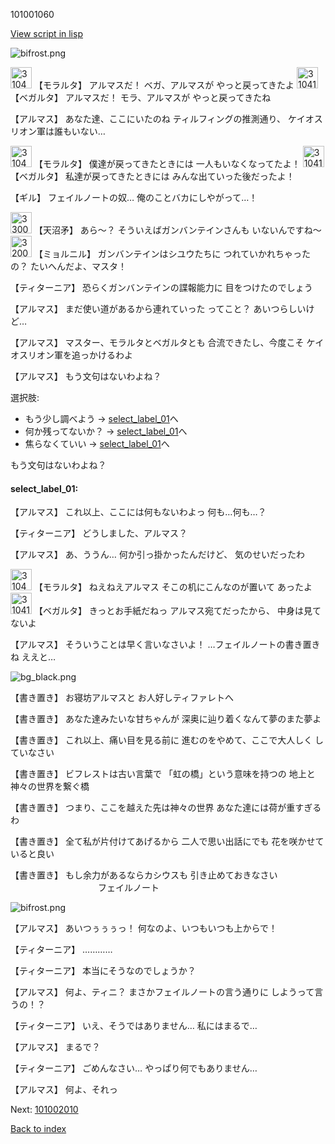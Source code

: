101001060

[View script in lisp](../scripts/101001060.txt)

![bifrost.png](../images/backgrounds/bifrost.png)

<img src="../images/units/3104011.png" alt="3104011.png" height="34"/>
【モラルタ】
アルマスだ！
ベガ、アルマスが
やっと戻ってきたよ

<img src="../images/units/3104111.png" alt="3104111.png" height="34"/>
【ベガルタ】
アルマスだ！
モラ、アルマスが
やっと戻ってきたね

【アルマス】
あなた達、ここにいたのね
ティルフィングの推測通り、
ケイオスリオン軍は誰もいない…

<img src="../images/units/3104011.png" alt="3104011.png" height="34"/>
【モラルタ】
僕達が戻ってきたときには
一人もいなくなってたよ！

<img src="../images/units/3104111.png" alt="3104111.png" height="34"/>
【ベガルタ】
私達が戻ってきたときには
みんな出ていった後だったよ！

【ギル】
フェイルノートの奴…
俺のことバカにしやがって…！

<img src="../images/units/3300411.png" alt="3300411.png" height="34"/>
【天沼矛】
あら～？
そういえばガンバンテインさんも
いないんですね～

<img src="../images/units/3200111.png" alt="3200111.png" height="34"/>
【ミョルニル】
ガンバンテインはシユウたちに
つれていかれちゃったの？
たいへんだよ、マスタ！

【ティターニア】
恐らくガンバンテインの諜報能力に
目をつけたのでしょう

【アルマス】
まだ使い道があるから連れていった
ってこと？
あいつらしいけど…

【アルマス】
マスター、モラルタとベガルタとも
合流できたし、今度こそ
ケイオスリオン軍を追っかけるわよ

【アルマス】
もう文句はないわよね？

選択肢:
- もう少し調べよう → [select_label_01](#select_label_01)へ
- 何か残ってないか？ → [select_label_01](#select_label_01)へ
- 焦らなくていい → [select_label_01](#select_label_01)へ

もう文句はないわよね？

#### select_label_01:

【アルマス】
これ以上、ここには何もないわよっ
何も…何も…？

【ティターニア】
どうしました、アルマス？

【アルマス】
あ、ううん…
何か引っ掛かったんだけど、
気のせいだったわ

<img src="../images/units/3104011.png" alt="3104011.png" height="34"/>
【モラルタ】
ねえねえアルマス
そこの机にこんなのが置いて
あったよ

<img src="../images/units/3104111.png" alt="3104111.png" height="34"/>
【ベガルタ】
きっとお手紙だねっ
アルマス宛てだったから、
中身は見てないよ

【アルマス】
そういうことは早く言いなさいよ！
…フェイルノートの書き置きね
ええと…

![bg_black.png](../images/backgrounds/bg_black.png)

【書き置き】
お寝坊アルマスと
お人好しティファレトへ

【書き置き】
あなた達みたいな甘ちゃんが
深奥に辿り着くなんて夢のまた夢よ

【書き置き】
これ以上、痛い目を見る前に
進むのをやめて、ここで大人しく
していなさい

【書き置き】
ビフレストは古い言葉で
「虹の橋」という意味を持つの
地上と神々の世界を繋ぐ橋

【書き置き】
つまり、ここを越えた先は神々の世界
あなた達には荷が重すぎるわ

【書き置き】
全て私が片付けてあげるから
二人で思い出話にでも
花を咲かせていると良い

【書き置き】
もし余力があるならカシウスも
引き止めておきなさい
　　　　　　　　　　フェイルノート

![bifrost.png](../images/backgrounds/bifrost.png)

【アルマス】
あいつぅぅぅっ！
何なのよ、いつもいつも上からで！

【ティターニア】
…………

【ティターニア】
本当にそうなのでしょうか？

【アルマス】
何よ、ティニ？
まさかフェイルノートの言う通りに
しようって言うの！？

【ティターニア】
いえ、そうではありません…
私にはまるで…

【アルマス】
まるで？

【ティターニア】
ごめんなさい…
やっぱり何でもありません…

【アルマス】
何よ、それっ

Next: [101002010](101002010.md)

[Back to index](index.md)

